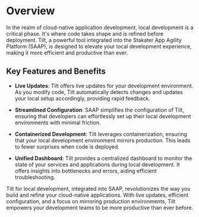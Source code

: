 # Overview

In the realm of cloud-native application development, local development is a critical phase. It's where code takes shape and is refined before deployment. Tilt, a powerful tool integrated into the Stakater App Agility Platform (SAAP), is designed to elevate your local development experience, making it more efficient and productive than ever.

## Key Features and Benefits

- **Live Updates**: Tilt offers live updates for your development environment. As you modify code, Tilt automatically detects changes and updates your local setup accordingly, providing rapid feedback.

- **Streamlined Configuration**: SAAP simplifies the configuration of Tilt, ensuring that developers can effortlessly set up their local development environments with minimal friction.

- **Containerized Development**: Tilt leverages containerization, ensuring that your local development environment mirrors production. This leads to fewer surprises when code is deployed.

- **Unified Dashboard**: Tilt provides a centralized dashboard to monitor the state of your services and applications during local development. It offers insights into bottlenecks and errors, aiding efficient troubleshooting.

Tilt for local development, integrated into SAAP, revolutionizes the way you build and refine your cloud-native applications. With live updates, efficient configuration, and a focus on mirroring production environments, Tilt empowers your development teams to be more productive than ever before.
